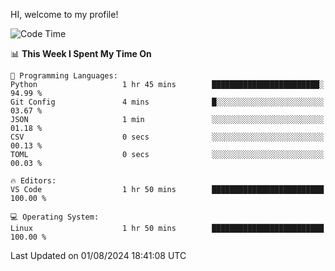 HI, welcome to my profile!
<!--START_SECTION:waka-->
![Code Time](http://img.shields.io/badge/Code%20Time-1%2C867%20hrs%2018%20mins-blue)

📊 **This Week I Spent My Time On** 

```text
💬 Programming Languages: 
Python                   1 hr 45 mins        ████████████████████████░   94.99 % 
Git Config               4 mins              █░░░░░░░░░░░░░░░░░░░░░░░░   03.67 % 
JSON                     1 min               ░░░░░░░░░░░░░░░░░░░░░░░░░   01.18 % 
CSV                      0 secs              ░░░░░░░░░░░░░░░░░░░░░░░░░   00.13 % 
TOML                     0 secs              ░░░░░░░░░░░░░░░░░░░░░░░░░   00.03 % 

🔥 Editors: 
VS Code                  1 hr 50 mins        █████████████████████████   100.00 % 

💻 Operating System: 
Linux                    1 hr 50 mins        █████████████████████████   100.00 % 
```


 Last Updated on 01/08/2024 18:41:08 UTC
<!--END_SECTION:waka-->
